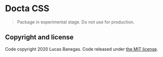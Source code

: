 # Docta CSS

> Package in experimental stage. Do not use for production.

## Copyright and license

Code copyright 2020 Lucas Banegas. Code released under [the MIT license](https://github.com/docta/docta/blob/master/LICENSE).
